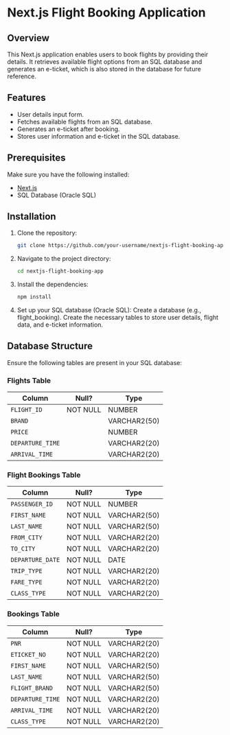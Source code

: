 # Next.js Flight Booking Application

## Overview

This Next.js application enables users to book flights by providing their details. It retrieves available flight options from an SQL database and generates an e-ticket, which is also stored in the database for future reference.
## Features

- User details input form.
- Fetches available flights from an SQL database.
- Generates an e-ticket after booking.
- Stores user information and e-ticket in the SQL database.

## Prerequisites

Make sure you have the following installed:

- [Next.js](https://nextjs.org/)
- SQL Database (Oracle SQL)

## Installation

1. Clone the repository:

   ```bash
   git clone https://github.com/your-username/nextjs-flight-booking-app.git

2. Navigate to the project directory:

   ```bash
   cd nextjs-flight-booking-app

3. Install the dependencies:
   ```bash
   npm install

4. Set up your SQL database (Oracle SQL):
Create a database (e.g., flight_booking).
Create the necessary tables to store user details, flight data, and e-ticket information.

## Database Structure

Ensure the following tables are present in your SQL database:

### Flights Table

| Column         | Null?   | Type             |
|----------------|---------|------------------|
| `FLIGHT_ID`    | NOT NULL| NUMBER           |
| `BRAND`        |         | VARCHAR2(50)     |
| `PRICE`        |         | NUMBER           |
| `DEPARTURE_TIME` |       | VARCHAR2(20)     |
| `ARRIVAL_TIME` |         | VARCHAR2(20)     |

### Flight Bookings Table

| Column          | Null?   | Type             |
|-----------------|---------|------------------|
| `PASSENGER_ID`  | NOT NULL| NUMBER           |
| `FIRST_NAME`    | NOT NULL| VARCHAR2(50)     |
| `LAST_NAME`     | NOT NULL| VARCHAR2(50)     |
| `FROM_CITY`     | NOT NULL| VARCHAR2(20)     |
| `TO_CITY`       | NOT NULL| VARCHAR2(20)     |
| `DEPARTURE_DATE`| NOT NULL| DATE             |
| `TRIP_TYPE`     | NOT NULL| VARCHAR2(20)     |
| `FARE_TYPE`     | NOT NULL| VARCHAR2(20)     |
| `CLASS_TYPE`    | NOT NULL| VARCHAR2(20)     |

### Bookings Table

| Column         | Null?   | Type             |
|----------------|---------|------------------|
| `PNR`          | NOT NULL| VARCHAR2(20)     |
| `ETICKET_NO`   | NOT NULL| VARCHAR2(20)     |
| `FIRST_NAME`   | NOT NULL| VARCHAR2(50)     |
| `LAST_NAME`    | NOT NULL| VARCHAR2(50)     |
| `FLIGHT_BRAND` | NOT NULL| VARCHAR2(50)     |
| `DEPARTURE_TIME`| NOT NULL| VARCHAR2(20)    |
| `ARRIVAL_TIME` | NOT NULL| VARCHAR2(20)     |
| `CLASS_TYPE`   | NOT NULL| VARCHAR2(20)     |

